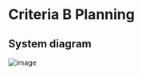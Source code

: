 # Criteria B Planning
## System diagram
![image](https://github.com/user-attachments/assets/c51a8a33-4f16-400b-912f-46b3dc12b8a8)
